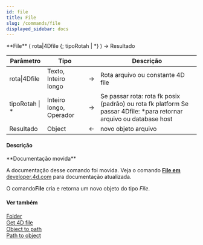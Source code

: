 ```yaml
---
id: file
title: File
slug: /commands/file
displayed_sidebar: docs
---
```


<!--REF #_command_.File.Syntax-->**File** ( rota|4Dfile  {; tipoRotah | *} ) -> Resultado<!-- END REF-->
<!--REF #_command_.File.Params-->
| Parâmetro | Tipo |  | Descrição |
| --- | --- | --- | --- |
| rota&#124;4Dfile | Texto, Inteiro longo | &srarr; | Rota arquivo ou constante 4D file |
| tipoRotah &#124; * | Inteiro longo, Operador | &srarr; | Se passar rota: rota fk posix (padrão) ou rota fk platform  Se passar 4Dfile: *para retornar arquivo ou database host |
| Resultado | Object | &larr; | novo objeto arquivo |

<!-- END REF-->

#### Descrição 

<!--REF #_command_.File.Summary-->**Documentação movida**

A documentação desse comando foi movida.<!-- END REF--> Veja o comando [**File em** developer.4d.com](https://developer.4d.com/docs/API/FileClass#file) para documentação atualizada.

O comando**File** cria e retorna um novo objeto do tipo *File*. 

#### Ver também 

[Folder ](folder.md)  
[Get 4D file](get-4d-file.md)  
[Object to path](object-to-path.md)  
[Path to object ](path-to-object.md)  